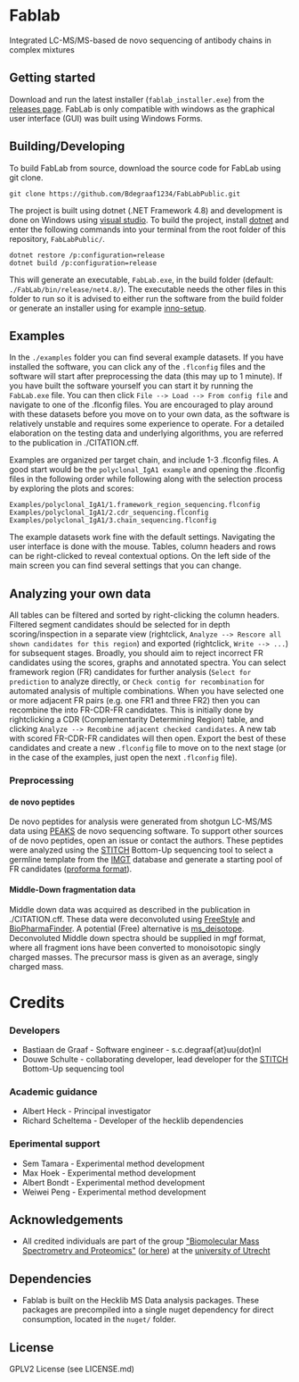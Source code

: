 # Fablab
Integrated LC-MS/MS-based de novo sequencing of antibody chains in complex mixtures

## Getting started
Download and run the latest installer (```fablab_installer.exe```) from the [releases page](https://github.com/Bdegraaf1234/FabLabPublic/releases). FabLab is only compatible with windows as the graphical user interface (GUI) was built using Windows Forms.

## Building/Developing
To build FabLab from source, download the source code for FabLab using git clone.

```
git clone https://github.com/Bdegraaf1234/FabLabPublic.git
```

The project is built using dotnet (.NET Framework 4.8) and development is done on Windows using [visual studio](https://visualstudio.microsoft.com/downloads/). To build the project, install [dotnet](https://dotnet.microsoft.com/download) and enter the following commands into your terminal from the root folder of this repository, ```FabLabPublic/```.

```
dotnet restore /p:configuration=release
dotnet build /p:configuration=release
```

This will generate an executable, ```FabLab.exe```, in the build folder (default: ```./FabLab/bin/release/net4.8/```). The executable needs the other files in this folder to run so it is advised to either run the software from the build folder or generate an installer using for example [inno-setup](https://jrsoftware.org/isdl.php).

## Examples
In the ```./examples``` folder you can find several example datasets. If you have installed the software, you can click any of the ```.flconfig``` files and the software will start after preprocessing the data (this may up to 1 minute). If you have built the software yourself you can start it by running the ```FabLab.exe``` file. You can then click ```File --> Load --> From config file``` and navigate to one of the .flconfig files. You are encouraged to play around with these datasets before you move on to your own data, as the software is relatively unstable and requires some experience to operate. For a detailed elaboration on the testing data and underlying algorithms, you are referred to the publication in ./CITATION.cff.

Examples are organized per target chain, and include 1-3 .flconfig files. A good start would be the ```polyclonal_IgA1 example``` and opening the .flconfig files in the following order while following along with the selection process by exploring the plots and scores:

```
Examples/polyclonal_IgA1/1.framework_region_sequencing.flconfig
Examples/polyclonal_IgA1/2.cdr_sequencing.flconfig
Examples/polyclonal_IgA1/3.chain_sequencing.flconfig
```

The example datasets work fine with the default settings. Navigating the user interface is done with the mouse. Tables, column headers and rows can be right-clicked to reveal contextual options. On the left side of the main screen you can find several settings that you can change. 

## Analyzing your own data
All tables can be filtered and sorted by right-clicking the column headers. Filtered segment candidates should be selected for in depth scoring/inspection in a separate view (rightclick, ```Analyze --> Rescore all shown candidates for this region```) and exported (rightclick, ```Write --> ...```) for subsequent stages. Broadly, you should aim to reject incorrect FR candidates using the scores, graphs and annotated spectra. You can select framework region (FR) candidates for further analysis (```Select for prediction``` to analyze directly, or ```Check contig for recombination``` for automated analysis of multiple combinations.
When you have selected one or more adjacent FR pairs (e.g. one FR1 and three FR2) then you can recombine the into FR-CDR-FR candidates. This is initially done by rightclicking a CDR (Complementarity Determining Region) table, and clicking ```Analyze --> Recombine adjacent checked candidates```. A new tab with scored FR-CDR-FR candidates will then open. Export the best of these candidates and create a new ```.flconfig``` file to move on to the next stage (or in the case of the examples, just open the next ```.flconfig``` file).

### Preprocessing
#### de novo peptides
De novo peptides for analysis were generated from shotgun LC-MS/MS data using [PEAKS](https://www.bioinfor.com/peaks-ab-software/) de novo sequencing software. To support other sources of de novo peptides, open an issue or contact the authors. These peptides were analyzed using the [STITCH](https://github.com/snijderlab/stitch/) Bottom-Up sequencing tool to select a germline template from the [IMGT](https://www.imgt.org/vquest/refseqh.html) database and generate a starting pool of FR candidates ([proforma format](https://www.psidev.info/proforma)).
#### Middle-Down fragmentation data
Middle down data was acquired as described in the publication in ./CITATION.cff. These data were deconvoluted using [FreeStyle](https://www.thermofisher.com/nl/en/home/technical-resources/technical-reference-library/mass-spectrometry-support-center/liquid-chromatography-mass-spectrometry-software-support/freestyle-software-support.html) and [BioPharmaFinder](https://www.thermofisher.com/nl/en/home/technical-resources/technical-reference-library/mass-spectrometry-support-center/liquid-chromatography-mass-spectrometry-software-support/biopharma-finder-software-support.html). A potential (Free) alternative is [ms_deisotope](https://github.com/mobiusklein/ms_deisotope). Deconvoluted Middle down spectra should be supplied in mgf format, where all fragment ions have been converted to monoisotopic singly charged masses. The precursor mass is given as an average, singly charged mass.

# Credits
### Developers
* Bastiaan de Graaf - Software engineer - s.c.degraaf{at}uu{dot}nl
* Douwe Schulte - collaborating developer, lead developer for the [STITCH](https://github.com/snijderlab/stitch/) Bottom-Up sequencing tool
### Academic guidance
* Albert Heck - Principal investigator
* Richard Scheltema - Developer of the hecklib dependencies
### Eperimental support
* Sem Tamara - Experimental method development
* Max Hoek - Experimental method development
* Albert Bondt - Experimental method development
* Weiwei Peng - Experimental method development

## Acknowledgements
* All credited individuals are part of the group ["Biomolecular Mass Spectrometry and Proteomics"](https://www.uu.nl/en/research/biomolecular-mass-spectrometry-and-proteomics) ([or here](https://www.hecklab.com/biomolecular-mass-spectrometry-and-proteomics/)) at the [university of Utrecht](https://www.uu.nl/)

## Dependencies
- Fablab is built on the Hecklib MS Data analysis packages. These packages are precompiled into a single nuget dependency for direct consumption, located in the ```nuget/``` folder.

## License
GPLV2 License (see LICENSE.md)
